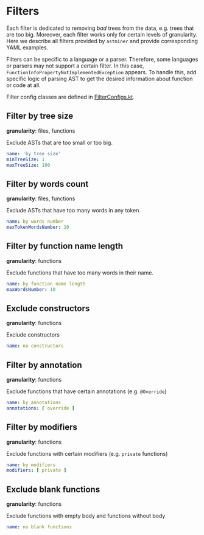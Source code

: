 # Filters

Each filter is dedicated to removing *bad* trees from the data, e.g. trees that are too big.
Moreover, each filter works only for certain levels of granularity.
Here we describe all filters provided by `astminer` and provide corresponding YAML examples.

Filters can be specific to a language or a parser.
Therefore, some languages or parsers may not support a certain filter. In this case,
`FunctionInfoPropertyNotImplementedException` appears.
To handle this, add specific logic of parsing AST to get the desired information about function or code at all. 

[//]: # "Please write more specifically what the developer should do and what result they would get. e.g. To get the necessary information about the function or file, you can extend psiminer with the specific logic of parsing an AST. To do this, ??? add a custom filter ??? in ... "

[//]: # "Can I specify in the YAML several filters or just one?"

Filter config classes are defined in [FilterConfigs.kt](../src/main/kotlin/astminer/config/FilterConfigs.kt).

## Filter by tree size
**granularity**: files, functions

Exclude ASTs that are too small or too big.

 ```yaml
 name: 'by tree size'
 minTreeSize: 1
 maxTreeSize: 100
 ```

## Filter by words count
**granularity**: files, functions

Exclude ASTs that have too many words in any token.

 ```yaml
 name: by words number
 maxTokenWordsNumber: 10
 ```

## Filter by function name length
**granularity**: functions

Exclude functions that have too many words in their name.

 ```yaml
 name: by function name length
 maxWordsNumber: 10
 ```

## Exclude constructors
**granularity**: functions

Exclude constructors

 ```yaml
 name: no constructors
 ```

## Filter by annotation
**granularity**: functions

Exclude functions that have certain annotations (e.g. `@Override`)

 ```yaml
 name: by annotations
 annotations: [ override ]
 ```

## Filter by modifiers
**granularity**: functions

Exclude functions with certain modifiers (e.g. `private` functions)

 ```yaml
 name: by modifiers
 modifiers: [ private ]
 ```

## Exclude blank functions
**granularity**: functions

Exclude functions with empty body and functions without body

```yaml
name: no blank functions
```
